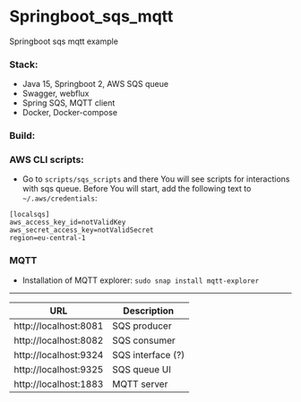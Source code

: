 # Springboot_sqs_mqtt
Springboot sqs mqtt example

### Stack:

- Java 15, Springboot 2, AWS SQS queue
- Swagger, webflux
- Spring SQS, MQTT client
- Docker, Docker-compose

### Build:



### AWS CLI scripts:

- Go to `scripts/sqs_scripts` and there You will see scripts for interactions with sqs queue.
  Before You will start,  add the following text to `~/.aws/credentials`:
```aidl
[localsqs]
aws_access_key_id=notValidKey
aws_secret_access_key=notValidSecret
region=eu-central-1
``` 

### MQTT

- Installation of MQTT explorer: `sudo snap install mqtt-explorer`

---

|  URL                    |  Description           |
| ----------------------- | ---------------------- |
| http://localhost:8081   | SQS producer           |
| http://localhost:8082   | SQS consumer           |
| http://localhost:9324   | SQS interface (?)      |
| http://localhost:9325   | SQS queue UI           |
| http://localhost:1883   | MQTT server            |

